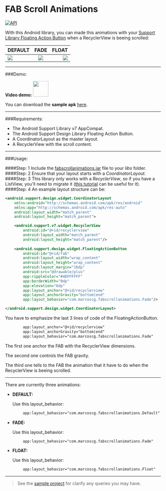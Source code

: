 # FAB Scroll Animations

[![API](https://img.shields.io/badge/API-14%2B-blue.svg?style=flat)](https://android-arsenal.com/api?level=14)

With this Android library, you can made this animations with your [Support Library Floating Action Button](http://developer.android.com/reference/android/support/design/widget/FloatingActionButton.html) when a RecyclerView is beeing scrolled:

| DEFAULT | FADE | FLOAT |
|----------|:-------------:|------:|
| ![](http://i.imgur.com/qps7rJU.gif) | ![](http://i.imgur.com/eBi91N9.gif) | ![](http://i.imgur.com/jyKygPS.gif) |

---

###Demo:

**Video demo:** <a href=#><img src=http://www.marketingtango.com/wp-content/uploads/2014/02/YouTube-icon-full_color.png width=50 /></a>

You can download the **sample apk** [here](https://github.com/marcoscgdev/fabscrollanimations/blob/master/sample/sample.apk?raw=true).

---

###Requirements:

* The Android Support Library v7 AppCompat.
* The Android Support Design Library Floating Action Button.
* A CoordinatorLayout as the master layout.
* A RecyclerView with the scroll content.
 
---

###Usage:

####Step: 1
Include the [fabscrollanimations.jar](https://github.com/marcoscgdev/FABScrollAnimations/blob/master/library/fabscrollanimations.jar?raw=true) file to your _libs_ folder.
####Step: 2
Ensure that your layout starts with a _CoordinatorLayout_.
####Step: 3
This library only works with a _RecyclerView_, so if you have a ListView, you'll need to migrate it ([this tutorial](http://andraskindler.com/blog/2014/migrating-to-recyclerview-from-listview) can be useful for it).
####Step: 4
An example layout structure can be:
```xml
<android.support.design.widget.CoordinatorLayout
    xmlns:android="http://schemas.android.com/apk/res/android"
    xmlns:app="http://schemas.android.com/apk/res-auto"
    android:layout_width="match_parent"
    android:layout_height="match_parent">

    <android.support.v7.widget.RecyclerView
        android:id="@+id/recyclerview"
        android:layout_width="match_parent"
        android:layout_height="match_parent"/>
        
    <android.support.design.widget.FloatingActionButton
        android:id="@+id/fab"
        android:layout_width="wrap_content"
        android:layout_height="wrap_content"
        android:layout_margin="16dp"
        android:src="@drawable/plus"
        app:rippleColor="#4DFFFFFF"
        app:borderWidth="0dp"
        app:elevation="6dp"
        app:layout_anchor="@+id/recyclerview"
        app:layout_anchorGravity="bottom|end"
        app:layout_behavior="com.marcoscg.fabscrollanimations.Fade"/>

</android.support.design.widget.CoordinatorLayout>
```
You have to emphasize the last 3 lines of code of the FloatingActionButton.
```xml
        app:layout_anchor="@+id/recyclerview"
        app:layout_anchorGravity="bottom|end"
        app:layout_behavior="com.marcoscg.fabscrollanimations.Fade"
```
The first one anchor the FAB with the RecyclerView dimensions.

The second one controls the FAB gravity.

The third one tells to the FAB the animation that it have to do when the RecyclerView is beeing scrolled.

---

There are currently three animations:

* **DEFAULT:**

  Use this layout_behavior:
```xml
        app:layout_behavior="com.marcoscg.fabscrollanimations.Default"
```

* **FADE:**

  Use this layout_behavior:
```xml
        app:layout_behavior="com.marcoscg.fabscrollanimations.Fade"
```

* **FLOAT:**

  Use this layout_behavior:
```xml
        app:layout_behavior="com.marcoscg.fabscrollanimations.Float"
```

---

>See the [sample project](https://github.com/marcoscgdev/FABScrollAnimations/tree/master/sample) for clarify any queries you may have.
